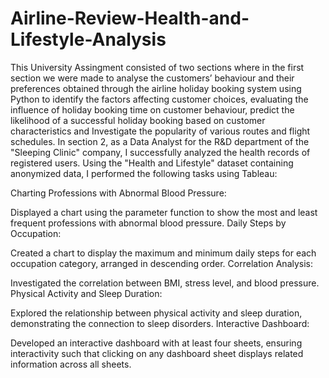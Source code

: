 # Airline-Review-Health-and-Lifestyle-Analysis
This University Assingment consisted of two sections where in the first section we were made to analyse the customers’ behaviour and their
preferences obtained through the airline holiday booking system using Python to identify the factors affecting customer choices, evaluating the influence of holiday booking time on customer behaviour, predict the likelihood of a successful holiday booking based on customer
characteristics and Investigate the popularity of various routes and flight schedules.
In section 2, as a Data Analyst for the R&D department of the "Sleeping Clinic" company, I successfully analyzed the health records of registered users. Using the "Health and Lifestyle" dataset containing anonymized data, I performed the following tasks using Tableau:

Charting Professions with Abnormal Blood Pressure:

Displayed a chart using the parameter function to show the most and least frequent professions with abnormal blood pressure.
Daily Steps by Occupation:

Created a chart to display the maximum and minimum daily steps for each occupation category, arranged in descending order.
Correlation Analysis:

Investigated the correlation between BMI, stress level, and blood pressure.
Physical Activity and Sleep Duration:

Explored the relationship between physical activity and sleep duration, demonstrating the connection to sleep disorders.
Interactive Dashboard:

Developed an interactive dashboard with at least four sheets, ensuring interactivity such that clicking on any dashboard sheet displays related information across all sheets.
